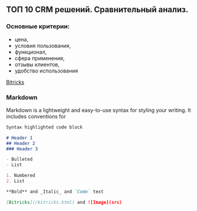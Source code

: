 ## ТОП 10 CRM решений. Cравнительный анализ.

### Основные критерии: 
  - цена, 
  - условия пользования, 
  - функционал, 
  - сфера применения, 
  - отзывы клиентов, 
  - удобство использования

[Bitricks](/bitricks.html)

### Markdown

Markdown is a lightweight and easy-to-use syntax for styling your writing. It includes conventions for

```markdown
Syntax highlighted code block

# Header 1
## Header 2
### Header 3

- Bulleted
- List

1. Numbered
2. List

**Bold** and _Italic_ and `Code` text

[Bitricks](/bitricks.html) and ![Image](src)
```
